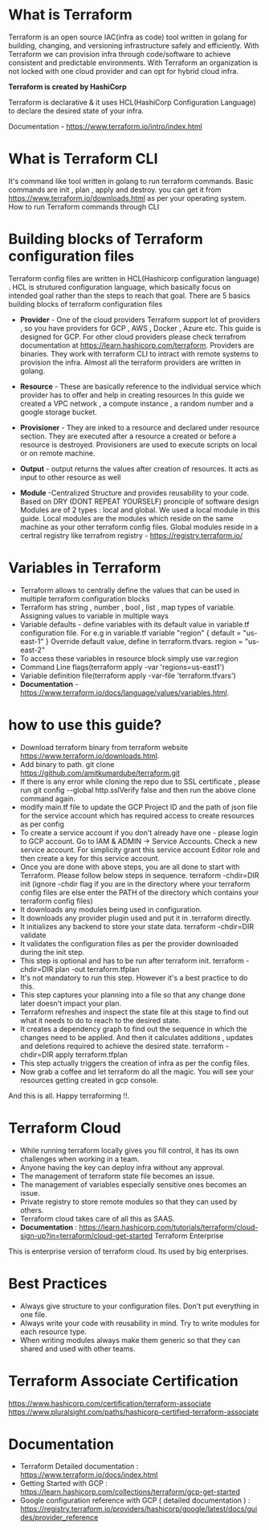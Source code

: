 # What is Terraform

Terraform is an open source IAC(infra as code) tool written in golang for building, changing, and versioning infrastructure safely and efficiently. With Terraform we can provision infra through code/software to achieve consistent and predictable environments. With Terraform an organization is not locked with one cloud provider and can opt for hybrid cloud infra.

**Terraform is created by HashiCorp**

Terraform is declarative & it uses HCL(HashiCorp Configuration Language) to declare the desired state of your infra.

Documentation - https://www.terraform.io/intro/index.html

# What is Terraform CLI

It's command like tool written in golang to run terraform commands.
Basic commands are init , plan , apply and destroy.
you can get it from https://www.terraform.io/downloads.html as per your operating system.
How to run Terraform commands through CLI

# Building blocks of Terraform configuration files

Terraform config files are written in HCL(Hashicorp configuration language) . HCL is strutured configuration language, which basically focus on intended goal rather than the steps to reach that goal. There are 5 basics building blocks of terraform configuration files

- **Provider** - One of the cloud providers
Terraform support lot of providers , so you have providers for GCP , AWS , Docker , Azure etc. This guide is designed for GCP. For other cloud providers please check terrafrom documentation at https://learn.hashicorp.com/terraform.
Providers are binaries. They work with terraform CLI to intract with remote systems to provision the infra.
Almost all the terraform providers are written in golang.

- **Resource** - These are basically reference to the individual service which provider has to offer and help in creating resources In this guide we created a VPC network , a compute instance , a random number and a google storage bucket.

- **Provisioner** - They are inked to a resource and declared under resource section. They are executed after a resource a created or before a resource is destroyed. Provisioners are used to execute scripts on local or on remote machine.

- **Output** - output returns the values after creation of resources. It acts as input to other resource as well

- **Module** -Centralized Structure and provides reusability to your code. Based on DRY (DONT REPEAT YOURSELF) pronciple of software design
Modules are of 2 types : local and global. We used a local module in this guide. Local modules are the modules which reside on the same machine as your other terraform config files. Global modules reside in a certral registry like terrafrom registry - https://registry.terraform.io/

# Variables in Terraform

- Terraform allows to centrally define the values that can be used in multiple terraform configuration blocks
- Terraform has string , number , bool , list , map types of variable. Assigning values to variable in multiple ways
- Variable defaults - define variables with its default value in variable.tf configuration file. For e.g in variable.tf variable "region" { default = "us-east-1" } Override default value, define in terraform.tfvars. region = "us-east-2"
- To access these variables in resource block simply use var.region
- Command Line flags(terraform apply -var 'regions=us-east1')
- Variable definition file(terraform apply -var-file 'terraform.tfvars')
- **Documentation** - https://www.terraform.io/docs/language/values/variables.html.

# how to use this guide?

- Download terraform binary from terraform website https://www.terraform.io/downloads.html.
- Add binary to path. git clone https://github.com/amitkumardube/terraform.git
- If there is any error while cloning the repo due to SSL certificate , please run git config --global http.sslVerify false and then run the above clone command again.
- modify main.tf file to update the GCP Project ID and the path of json file for the service account which has required access to create resources as per config
- To create a service account if you don't already have one - please login to GCP account. Go to IAM & ADMIN -> Service Accounts. Check a new service account. For simplicity grant this service account Editor role and then create a key for this service account.
- Once you are done with above steps, you are all done to start with Terraform. Please follow below steps in sequence.
terraform -chdir=DIR init (ignore -chdir flag if you are in the directory where your terraform config files are else enter the PATH of the directory which contains your terraform config files)
- It downloads any modules being used in configuration.
- It downloads any provider plugin used and put it in .terraform directly.
- It initializes any backend to store your state data. terraform -chdir=DIR validate
- It validates the configuration files as per the provider downloaded during the init step.
- This step is optional and has to be run after terraform init.
terraform -chdir=DIR plan -out terraform.tfplan
- It's not mandatory to run this step. However it's a best practice to do this.
- This step captures your planning into a file so that any change done later doesn't impact your plan.
- Terraform refreshes and inspect the state file at this stage to find out what it needs to do to reach to the desired state.
- It creates a dependency graph to find out the sequence in which the changes need to be applied.
And then it calculates additions , updates and deletions required to achieve the desired state.
terraform -chdir=DIR apply terraform.tfplan
- This step actually triggers the creation of infra as per the config files.
- Now grab a coffee and let terraform do all the magic. You will see your resources getting created in gcp console.

And this is all. Happy terraforming !!.

# Terraform Cloud

- While running terraform locally gives you fill control, it has its own challenges when working in a team.
- Anyone having the key can deploy infra without any approval.
- The management of terraform state file becomes an issue.
- The management of variables especially sensitive ones becomes an issue.
- Private registry to store remote modules so that they can used by others.
- Terraform cloud takes care of all this as SAAS.
- **Documentation** : https://learn.hashicorp.com/tutorials/terraform/cloud-sign-up?in=terraform/cloud-get-started
Terraform Enterprise

This is enterprise version of terraform cloud.
Its used by big enterprises.
# Best Practices

- Always give structure to your configuration files. Don't put everything in one file.
- Always write your code with reusability in mind. Try to write modules for each resource type.
- When writing modules always make them generic so that they can shared and used with other teams.
# Terraform Associate Certification

https://www.hashicorp.com/certification/terraform-associate
https://www.pluralsight.com/paths/hashicorp-certified-terraform-associate
# Documentation

- Terraform Detailed documentation : https://www.terraform.io/docs/index.html
- Getting Started with GCP : https://learn.hashicorp.com/collections/terraform/gcp-get-started
- Google configuration reference with GCP ( detailed documentation ) :  https://registry.terraform.io/providers/hashicorp/google/latest/docs/guides/provider_reference
